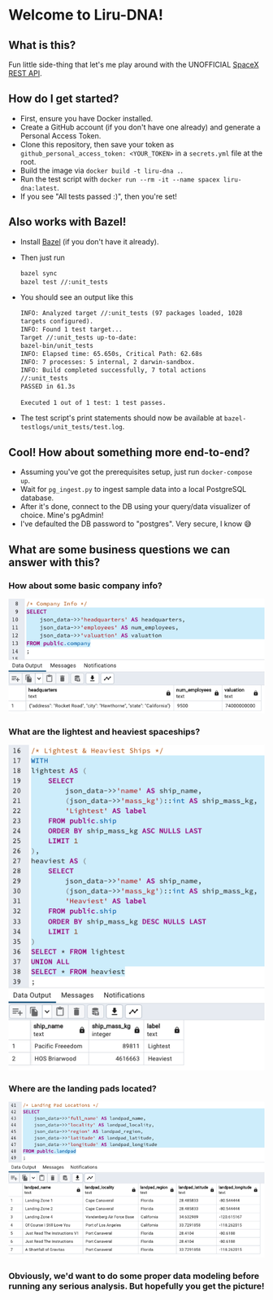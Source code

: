 <!-- markdownlint-disable MD026 -->
# Welcome to Liru-DNA!

## What is this?

Fun little side-thing that let's me play around with the UNOFFICIAL [SpaceX REST API](https://github.com/r-spacex/SpaceX-API/blob/master/docs/README.md).

## How do I get started?

- First, ensure you have Docker installed.
- Create a GitHub account (if you don't have one already) and generate a Personal Access Token.
- Clone this repository, then save your token as `github_personal_access_token: <YOUR_TOKEN>` in a `secrets.yml` file at the root.
- Build the image via `docker build -t liru-dna .`.
- Run the test script with `docker run --rm -it --name spacex liru-dna:latest`.
- If you see "All tests passed :)", then you're set!

## Also works with Bazel!

- Install [Bazel](https://bazel.build/install) (if you don't have it already).
- Then just run

    ```bash
    bazel sync
    bazel test //:unit_tests
    ```

- You should see an output like this

    ```plaintext
    INFO: Analyzed target //:unit_tests (97 packages loaded, 1028 targets configured).
    INFO: Found 1 test target...
    Target //:unit_tests up-to-date:
    bazel-bin/unit_tests
    INFO: Elapsed time: 65.650s, Critical Path: 62.68s
    INFO: 7 processes: 5 internal, 2 darwin-sandbox.
    INFO: Build completed successfully, 7 total actions
    //:unit_tests                                                            PASSED in 61.3s

    Executed 1 out of 1 test: 1 test passes.
    ```

- The test script's print statements should now be available at `bazel-testlogs/unit_tests/test.log`.

## Cool! How about something more end-to-end?

- Assuming you've got the prerequisites setup, just run `docker-compose up`.
- Wait for `pg_ingest.py` to ingest sample data into a local PostgreSQL database.
- After it's done, connect to the DB using your query/data visualizer of choice. Mine's pgAdmin!
- I've defaulted the DB password to "postgres". Very secure, I know 😅

## What are some business questions we can answer with this?

### How about some basic company info?

![Company Info](images/company_info.png)

### What are the lightest and heaviest spaceships?

![Lightest and Heaviest Ships](images/lightest_heaviest_ships.png)

### Where are the landing pads located?

![Landing Pad Locations](images/landpad_locations.png)

### __Obviously, we'd want to do some proper data modeling before running any serious analysis. But hopefully you get the picture!__

